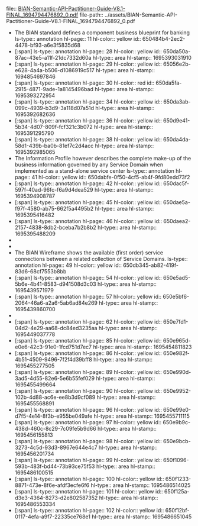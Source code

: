 file:: [BIAN-Semantic-API-Pactitioner-Guide-V8.1-FINAL_1694794476892_0.pdf](../assets/BIAN-Semantic-API-Pactitioner-Guide-V8.1-FINAL_1694794476892_0.pdf)
file-path:: ../assets/BIAN-Semantic-API-Pactitioner-Guide-V8.1-FINAL_1694794476892_0.pdf

- The BIAN standard defines a component business blueprint for banking
  ls-type:: annotation
  hl-page:: 11
  hl-color:: yellow
  id:: 650484b4-2ec2-4478-bf93-a6e3f5835d68
- [:span]
  ls-type:: annotation
  hl-page:: 28
  hl-color:: yellow
  id:: 650da50a-87ac-43e5-a11f-21dc7332d60a
  hl-type:: area
  hl-stamp:: 1695393031910
- [:span]
  ls-type:: annotation
  hl-page:: 29
  hl-color:: yellow
  id:: 65056e2b-e628-4a4a-b506-d1086919c517
  hl-type:: area
  hl-stamp:: 1694854697846
- [:span]
  ls-type:: annotation
  hl-page:: 30
  hl-color:: red
  id:: 650da5fa-2915-4871-9ade-1a8145496bad
  hl-type:: area
  hl-stamp:: 1695393272954
- [:span]
  ls-type:: annotation
  hl-page:: 34
  hl-color:: yellow
  id:: 650da3ab-099c-4939-b3d9-3a118d07a51d
  hl-type:: area
  hl-stamp:: 1695392682636
- [:span]
  ls-type:: annotation
  hl-page:: 36
  hl-color:: yellow
  id:: 650d9e41-5b34-4d07-809f-fcf321c3b072
  hl-type:: area
  hl-stamp:: 1695391295790
- [:span]
  ls-type:: annotation
  hl-page:: 38
  hl-color:: yellow
  id:: 650da4da-58d1-439b-ba0b-81ef7c2d4acc
  hl-type:: area
  hl-stamp:: 1695392985065
- The Information Profile however describes the complete make-up of the business information governed by any Service Domain when implemented as a stand-alone service center
  ls-type:: annotation
  hl-page:: 41
  hl-color:: yellow
  id:: 650dabfe-0f50-4cf5-ab4f-9fd80edd73f2
- [:span]
  ls-type:: annotation
  hl-page:: 42
  hl-color:: yellow
  id:: 650dac5f-597f-40ad-96fc-f6a9d4dea529
  hl-type:: area
  hl-stamp:: 1695394908787
- [:span]
  ls-type:: annotation
  hl-page:: 45
  hl-color:: yellow
  id:: 650dae5a-f97f-4580-ab75-662f5a4495b2
  hl-type:: area
  hl-stamp:: 1695395416482
- [:span]
  ls-type:: annotation
  hl-page:: 46
  hl-color:: yellow
  id:: 650daea2-2157-4838-8db2-bceba7b2b8b2
  hl-type:: area
  hl-stamp:: 1695395488209
-
-
- The BIAN Wireframe shows the available (first order) service connections between a related collection of Service Domains.
  ls-type:: annotation
  hl-page:: 49
  hl-color:: yellow
  id:: 650db345-ab82-419f-83d6-68cf7553b8bb
- [:span]
  ls-type:: annotation
  hl-page:: 54
  hl-color:: yellow
  id:: 650e5ad5-5b6e-4b41-8583-d941508d3c03
  hl-type:: area
  hl-stamp:: 1695439571979
- [:span]
  ls-type:: annotation
  hl-page:: 57
  hl-color:: yellow
  id:: 650e5bf6-2064-46a6-a2a6-5ab6ad84e269
  hl-type:: area
  hl-stamp:: 1695439860700
-
- [:span]
  ls-type:: annotation
  hl-page:: 62
  hl-color:: yellow
  id:: 650e7fd1-04d2-4e29-aa68-dc84ed3235aa
  hl-type:: area
  hl-stamp:: 1695449037778
- [:span]
  ls-type:: annotation
  hl-page:: 85
  hl-color:: yellow
  id:: 650e965d-e0e6-42c3-91e0-1fcd751d7ec7
  hl-type:: area
  hl-stamp:: 1695454811823
- [:span]
  ls-type:: annotation
  hl-page:: 86
  hl-color:: yellow
  id:: 650e982f-4b51-4509-9496-7f2f4d39bff8
  hl-type:: area
  hl-stamp:: 1695455277505
- [:span]
  ls-type:: annotation
  hl-page:: 89
  hl-color:: yellow
  id:: 650e990d-3ad5-4d55-82e6-5e6b55fef029
  hl-type:: area
  hl-stamp:: 1695455499664
- [:span]
  ls-type:: annotation
  hl-page:: 90
  hl-color:: yellow
  id:: 650e9952-102b-4d88-ac6e-ee8b3d9cf089
  hl-type:: area
  hl-stamp:: 1695455568891
- [:span]
  ls-type:: annotation
  hl-page:: 96
  hl-color:: yellow
  id:: 650e99e0-d7f5-4e14-8f3b-e955be049afe
  hl-type:: area
  hl-stamp:: 1695455711115
- [:span]
  ls-type:: annotation
  hl-page:: 97
  hl-color:: yellow
  id:: 650e9b9c-438d-460c-8c29-7c09fe5b9d66
  hl-type:: area
  hl-stamp:: 1695456155813
- [:span]
  ls-type:: annotation
  hl-page:: 98
  hl-color:: yellow
  id:: 650e9bcb-3273-4c5d-93d3-8967e644e4c7
  hl-type:: area
  hl-stamp:: 1695456201734
- [:span]
  ls-type:: annotation
  hl-page:: 99
  hl-color:: yellow
  id:: 650f1096-593b-483f-bd44-73b93ce75f53
  hl-type:: area
  hl-stamp:: 1695486100515
- [:span]
  ls-type:: annotation
  hl-page:: 100
  hl-color:: yellow
  id:: 650f1233-8871-473e-8f6e-afdf3ecfe6f6
  hl-type:: area
  hl-stamp:: 1695486514025
- [:span]
  ls-type:: annotation
  hl-page:: 101
  hl-color:: yellow
  id:: 650f125a-d3e3-4364-8273-d2e802587352
  hl-type:: area
  hl-stamp:: 1695486553334
- [:span]
  ls-type:: annotation
  hl-page:: 102
  hl-color:: yellow
  id:: 650f12bf-0117-4efa-a9f7-22335ce768e1
  hl-type:: area
  hl-stamp:: 1695486651045